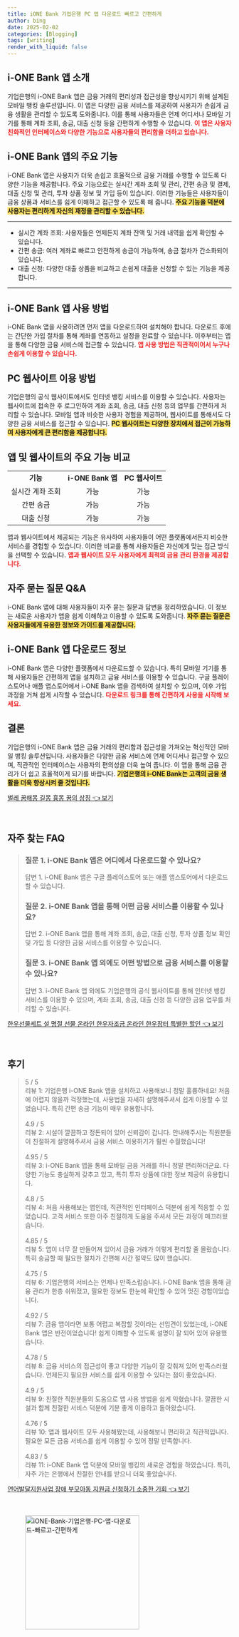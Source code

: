 ```yaml
---
title: iONE Bank 기업은행 PC 앱 다운로드 빠르고 간편하게
author: bing
date: 2025-02-02
categories: [Blogging]
tags: [writing]
render_with_liquid: false
---
```



<h2 id='i-ONE_Bank_앱_소개'>i-ONE Bank 앱 소개</h2>

<p>기업은행의 i-ONE Bank 앱은 금융 거래의 편리성과 접근성을 향상시키기 위해 설계된 모바일 뱅킹 솔루션입니다. 이 앱은 다양한 금융 서비스를 제공하여 사용자가 손쉽게 금융 생활을 관리할 수 있도록 도와줍니다. 이를 통해 사용자들은 언제 어디서나 모바일 기기를 통해 계좌 조회, 송금, 대출 신청 등을 간편하게 수행할 수 있습니다. <b><span style="color: #ee2323;">이 앱은 사용자 친화적인 인터페이스와 다양한 기능으로 사용자들의 편리함을 더하고 있습니다.</span></b></p>

<h2 id='주요_기능_검토'>i-ONE Bank 앱의 주요 기능</h2>

<p>i-ONE Bank 앱은 사용자가 더욱 손쉽고 효율적으로 금융 거래를 수행할 수 있도록 다양한 기능을 제공합니다. 주요 기능으로는 실시간 계좌 조회 및 관리, 간편 송금 및 결제, 대출 신청 및 관리, 투자 상품 정보 및 가입 등이 있습니다. 이러한 기능들은 사용자들이 금융 상품과 서비스를 쉽게 이해하고 접근할 수 있도록 해 줍니다. <b><span style="background-color: #ffe066;">주요 기능을 덕분에 사용자는 편리하게 자신의 재정을 관리할 수 있습니다.</span></b></p>

<hr />

<ul>
    <li>실시간 계좌 조회: 사용자들은 언제든지 계좌 잔액 및 거래 내역을 쉽게 확인할 수 있습니다.</li>
    <li>간편 송금: 여러 계좌로 빠르고 안전하게 송금이 가능하며, 송금 절차가 간소화되어 있습니다.</li>
    <li>대출 신청: 다양한 대출 상품을 비교하고 손쉽게 대출을 신청할 수 있는 기능을 제공합니다.</li>
</ul>

<hr />

<h2 id='앱_사용_방법'>i-ONE Bank 앱 사용 방법</h2>

<p>i-ONE Bank 앱을 사용하려면 먼저 앱을 다운로드하여 설치해야 합니다. 다운로드 후에는 간단한 가입 절차를 통해 계좌를 연동하고 설정을 완료할 수 있습니다. 이후부터는 앱을 통해 다양한 금융 서비스에 접근할 수 있습니다. <b><span style="color: #ee2323;">앱 사용 방법은 직관적이어서 누구나 손쉽게 이용할 수 있습니다.</span></b></p>

<h2 id='PC_웹사이트_사용_방법'>PC 웹사이트 이용 방법</h2>

<p>기업은행의 공식 웹사이트에서도 인터넷 뱅킹 서비스를 이용할 수 있습니다. 사용자는 웹사이트에 접속한 후 로그인하여 계좌 조회, 송금, 대출 신청 등의 업무를 간편하게 처리할 수 있습니다. 모바일 앱과 비슷한 사용자 경험을 제공하며, 웹사이트를 통해서도 다양한 금융 서비스를 접근할 수 있습니다. <b><span style="background-color: #ffe066;">PC 웹사이트는 다양한 장치에서 접근이 가능하여 사용자에게 큰 편리함을 제공합니다.</span></b></p>

<h2 id='앱과_웹사이트의_기능비교'>앱 및 웹사이트의 주요 기능 비교</h2>

<table>
    <tr>
        <td style="text-align: center; height: 17px;"><b>기능</b></td>
        <td style="text-align: center; height: 17px;"><b>i-ONE Bank 앱</b></td>
        <td style="text-align: center; height: 17px;"><b>PC 웹사이트</b></td>
    </tr>
    <tr>
        <td style="text-align: center; height: 17px;">실시간 계좌 조회</td>
        <td style="text-align: center; height: 17px;">가능</td>
        <td style="text-align: center; height: 17px;">가능</td>
    </tr>
    <tr>
        <td style="text-align: center; height: 17px;">간편 송금</td>
        <td style="text-align: center; height: 17px;">가능</td>
        <td style="text-align: center; height: 17px;">가능</td>
    </tr>
    <tr>
        <td style="text-align: center; height: 17px;">대출 신청</td>
        <td style="text-align: center; height: 17px;">가능</td>
        <td style="text-align: center; height: 17px;">가능</td>
    </tr>
</table>

<p>앱과 웹사이트에서 제공되는 기능은 유사하여 사용자들이 어떤 플랫폼에서든지 비슷한 서비스를 경험할 수 있습니다. 이러한 비교를 통해 사용자들은 자신에게 맞는 접근 방식을 선택할 수 있습니다. <b><span style="color: #ee2323;">앱과 웹사이트 모두 사용자에게 최적의 금융 관리 환경을 제공합니다.</span></b></p>

<h2 id='자주_묻는_질문'>자주 묻는 질문 Q&A</h2>

<p>i-ONE Bank 앱에 대해 사용자들이 자주 묻는 질문과 답변을 정리하였습니다. 이 정보는 새로운 사용자가 앱을 쉽게 이해하고 이용할 수 있도록 도와줍니다. <b><span style="background-color: #ffe066;">자주 묻는 질문은 사용자들에게 유용한 정보와 가이드를 제공합니다.</span></b></p>

<h2 id='다운로드_정보'>i-ONE Bank 앱 다운로드 정보</h2>

<p>i-ONE Bank 앱은 다양한 플랫폼에서 다운로드할 수 있습니다. 특히 모바일 기기를 통해 사용자들은 간편하게 앱을 설치하고 금융 서비스를 이용할 수 있습니다. 구글 플레이스토어나 애플 앱스토어에서 i-ONE Bank 앱을 검색하여 설치할 수 있으며, 이후 가입 과정을 거쳐 쉽게 시작할 수 있습니다. <b><span style="color: #ee2323;">다운로드 링크를 통해 간편하게 사용을 시작해 보세요.</span></b></p>

<h2 id='결론'>결론</h2>

<p>기업은행의 i-ONE Bank 앱은 금융 거래의 편리함과 접근성을 가져오는 혁신적인 모바일 뱅킹 솔루션입니다. 사용자들은 다양한 금융 서비스에 언제 어디서나 접근할 수 있으며, 직관적인 인터페이스는 사용자의 편의성을 더욱 높여 줍니다. 이 앱을 통해 금융 관리가 더 쉽고 효율적이게 되기를 바랍니다. <b><span style="background-color: #ffe066;">기업은행의 i-ONE Bank는 고객의 금융 생활을 더욱 향상시켜 줄 것입니다.</span></b></p>


<p><a class="click-button" title="벌레 꿈해몽 길몽 흉몽 꿈의 상징" href="https://aptwhite.github.io/posts/%EB%B2%8C%EB%A0%88-%EA%BF%88%ED%95%B4%EB%AA%BD-%EA%B8%B8%EB%AA%BD-%ED%9D%89%EB%AA%BD-%EA%BF%88%EC%9D%98-%EC%83%81%EC%A7%95/" rel="dofollow">벌레 꿈해몽 길몽 흉몽 꿈의 상징 👈 보기</a></p><br>
<h2 id='자주_찾는_FAQ'>자주 찾는 FAQ</h2>
<div itemscope="" itemtype="https://schema.org/FAQPage"> 
<blockquote> 
<div itemscope="" itemprop="mainEntity" itemtype="https://schema.org/Question"> 
<h3 itemprop="name">질문 1. i-ONE Bank 앱은 어디에서 다운로드할 수 있나요?</h3> 
<div itemscope="" itemprop="acceptedAnswer" itemtype="https://schema.org/Answer"> 
<span itemprop="text"> 
<p>답변 1. i-ONE Bank 앱은 구글 플레이스토어 또는 애플 앱스토어에서 다운로드할 수 있습니다.</p> 
</span> 
</div> 
</div> 
<div itemscope="" itemprop="mainEntity" itemtype="https://schema.org/Question"> 
<h3 itemprop="name">질문 2. i-ONE Bank 앱을 통해 어떤 금융 서비스를 이용할 수 있나요?</h3> 
<div itemscope="" itemprop="acceptedAnswer" itemtype="https://schema.org/Answer"> 
<span itemprop="text"> 
<p>답변 2. i-ONE Bank 앱을 통해 계좌 조회, 송금, 대출 신청, 투자 상품 정보 확인 및 가입 등 다양한 금융 서비스를 이용할 수 있습니다.</p> 
</span> 
</div> 
</div> 
<div itemscope="" itemprop="mainEntity" itemtype="https://schema.org/Question"> 
<h3 itemprop="name">질문 3. i-ONE Bank 앱 외에도 어떤 방법으로 금융 서비스를 이용할 수 있나요?</h3> 
<div itemscope="" itemprop="acceptedAnswer" itemtype="https://schema.org/Answer"> 
<span itemprop="text"> 
<p>답변 3. i-ONE Bank 앱 외에도 기업은행의 공식 웹사이트를 통해 인터넷 뱅킹 서비스를 이용할 수 있으며, 계좌 조회, 송금, 대출 신청 등 다양한 금융 업무를 처리할 수 있습니다.</p> 
</span> 
</div> 
</div> 
</blockquote> 
</div>
<p><a class="click-button" title="한우선물세트 설 명절 선물 온라인 한우자조금 온라인 한우장터 특별한 할인" href="https://aptwhite.github.io/posts/%ED%95%9C%EC%9A%B0%EC%84%A0%EB%AC%BC%EC%84%B8%ED%8A%B8-%EC%84%A4-%EB%AA%85%EC%A0%88-%EC%84%A0%EB%AC%BC-%EC%98%A8%EB%9D%BC%EC%9D%B8-%ED%95%9C%EC%9A%B0%EC%9E%90%EC%A1%B0%EA%B8%88-%EC%98%A8%EB%9D%BC%EC%9D%B8-%ED%95%9C%EC%9A%B0%EC%9E%A5%ED%84%B0-%ED%8A%B9%EB%B3%84%ED%95%9C-%ED%95%A0%EC%9D%B8/" rel="dofollow">한우선물세트 설 명절 선물 온라인 한우자조금 온라인 한우장터 특별한 할인 👈 보기</a></p><br>
<h2 id='후기'>후기</h2>
<div itemscope itemtype="https://schema.org/Product">
  <blockquote>
  <div itemprop="review" itemscope itemtype="https://schema.org/Review">
      <div itemprop="reviewRating" itemscope itemtype="https://schema.org/Rating"> <span itemprop="ratingValue">5</span> / <span itemprop="bestRating">5</span> </div>
      <span itemprop="reviewBody">리뷰 1: 기업은행 i-ONE Bank 앱을 설치하고 사용해보니 정말 훌륭하네요! 처음에 어렵지 않을까 걱정했는데, 사용법을 자세히 설명해주셔서 쉽게 이용할 수 있었습니다. 특히 간편 송금 기능이 매우 유용합니다.</span>
  </div>
  <br>
  <div itemprop="review" itemscope itemtype="https://schema.org/Review">
      <div itemprop="reviewRating" itemscope itemtype="https://schema.org/Rating"> <span itemprop="ratingValue">4.9</span> / <span itemprop="bestRating">5</span> </div>
      <span itemprop="reviewBody">리뷰 2: 시설이 깔끔하고 정돈되어 있어 신뢰감이 갑니다. 안내해주시는 직원분들이 친절하게 설명해주셔서 금융 서비스 이용하기가 훨씬 수월했습니다!</span>
  </div>
  <br>
  <div itemprop="review" itemscope itemtype="https://schema.org/Review">
      <div itemprop="reviewRating" itemscope itemtype="https://schema.org/Rating"> <span itemprop="ratingValue">4.95</span> / <span itemprop="bestRating">5</span> </div>
      <span itemprop="reviewBody">리뷰 3: i-ONE Bank 앱을 통해 모바일 금융 거래를 하니 정말 편리하더군요. 다양한 기능도 충실하게 갖추고 있고, 특히 투자 상품에 대한 정보 제공이 유용합니다.</span>
  </div>
  <br>
  <div itemprop="review" itemscope itemtype="https://schema.org/Review">
      <div itemprop="reviewRating" itemscope itemtype="https://schema.org/Rating"> <span itemprop="ratingValue">4.8</span> / <span itemprop="bestRating">5</span> </div>
      <span itemprop="reviewBody">리뷰 4: 처음 사용해보는 앱인데, 직관적인 인터페이스 덕분에 쉽게 적응할 수 있었습니다. 고객 서비스 또한 아주 친절하게 도움을 주셔서 모든 과정이 매끄러웠습니다.</span>
  </div>
  <br>
  <div itemprop="review" itemscope itemtype="https://schema.org/Review">
      <div itemprop="reviewRating" itemscope itemtype="https://schema.org/Rating"> <span itemprop="ratingValue">4.85</span> / <span itemprop="bestRating">5</span> </div>
      <span itemprop="reviewBody">리뷰 5: 앱이 너무 잘 만들어져 있어서 금융 거래가 이렇게 편리할 줄 몰랐습니다. 특히 송금할 때 필요한 절차가 간편해 시간 절약도 많이 했습니다.</span>
  </div>
  <br>
  <div itemprop="review" itemscope itemtype="https://schema.org/Review">
      <div itemprop="reviewRating" itemscope itemtype="https://schema.org/Rating"> <span itemprop="ratingValue">4.75</span> / <span itemprop="bestRating">5</span> </div>
      <span itemprop="reviewBody">리뷰 6: 기업은행의 서비스는 언제나 만족스럽습니다. i-ONE Bank 앱을 통해 금융 관리가 한층 쉬워졌고, 필요한 정보도 한눈에 확인할 수 있어 멋진 경험이었습니다.</span>
  </div>
  <br>
  <div itemprop="review" itemscope itemtype="https://schema.org/Review">
      <div itemprop="reviewRating" itemscope itemtype="https://schema.org/Rating"> <span itemprop="ratingValue">4.92</span> / <span itemprop="bestRating">5</span> </div>
      <span itemprop="reviewBody">리뷰 7: 금융 앱이라면 보통 어렵고 복잡할 것이라는 선입견이 있었는데, i-ONE Bank 앱은 반전이었습니다! 쉽게 이해할 수 있도록 설명이 잘 되어 있어 유용했습니다.</span>
  </div>
  <br>
  <div itemprop="review" itemscope itemtype="https://schema.org/Review">
      <div itemprop="reviewRating" itemscope itemtype="https://schema.org/Rating"> <span itemprop="ratingValue">4.78</span> / <span itemprop="bestRating">5</span> </div>
      <span itemprop="reviewBody">리뷰 8: 금융 서비스의 접근성이 좋고 다양한 기능이 잘 갖춰져 있어 만족스러웠습니다. 언제든지 필요한 서비스를 쉽게 이용할 수 있다는 점이 좋았습니다.</span>
  </div>
  <br>
  <div itemprop="review" itemscope itemtype="https://schema.org/Review">
      <div itemprop="reviewRating" itemscope itemtype="https://schema.org/Rating"> <span itemprop="ratingValue">4.9</span> / <span itemprop="bestRating">5</span> </div>
      <span itemprop="reviewBody">리뷰 9: 친절한 직원분들의 도움으로 앱 사용 방법을 쉽게 익혔습니다. 깔끔한 시설과 함께 친절한 서비스 덕분에 기분 좋게 이용하고 돌아왔습니다.</span>
  </div>
  <br>
  <div itemprop="review" itemscope itemtype="https://schema.org/Review">
      <div itemprop="reviewRating" itemscope itemtype="https://schema.org/Rating"> <span itemprop="ratingValue">4.76</span> / <span itemprop="bestRating">5</span> </div>
      <span itemprop="reviewBody">리뷰 10: 앱과 웹사이트 모두 사용해봤는데, 사용해보니 편리하고 직관적입니다. 필요한 모든 금융 서비스를 쉽게 이용할 수 있어 정말 만족합니다.</span>
  </div>
  <br>
  <div itemprop="review" itemscope itemtype="https://schema.org/Review">
      <div itemprop="reviewRating" itemscope itemtype="https://schema.org/Rating"> <span itemprop="ratingValue">4.83</span> / <span itemprop="bestRating">5</span> </div>
      <span itemprop="reviewBody">리뷰 11: i-ONE Bank 앱 덕분에 모바일 뱅킹의 새로운 경험을 하였습니다. 특히, 자주 가는 은행에서 친절한 안내를 받으니 더욱 좋았습니다.</span>
  </div>
  </blockquote>
</div>
<p><a class="click-button" title="언어발달지원사업 장애 부모아동 지원금 신청하기 소중한 기회" href="https://aptwhite.github.io/posts/%EC%96%B8%EC%96%B4%EB%B0%9C%EB%8B%AC%EC%A7%80%EC%9B%90%EC%82%AC%EC%97%85-%EC%9E%A5%EC%95%A0-%EB%B6%80%EB%AA%A8%EC%95%84%EB%8F%99-%EC%A7%80%EC%9B%90%EA%B8%88-%EC%8B%A0%EC%B2%AD%ED%95%98%EA%B8%B0-%EC%86%8C%EC%A4%91%ED%95%9C-%EA%B8%B0%ED%9A%8C/" rel="dofollow">언어발달지원사업 장애 부모아동 지원금 신청하기 소중한 기회 👈 보기</a></p><br>
<figure class="image"><img src="https://aptwhite.github.io/assets/img/thumbnail/iONE-Bank-기업은행-PC-앱-다운로드-빠르고-간편하게.webp" alt="iONE-Bank-기업은행-PC-앱-다운로드-빠르고-간편하게" width="256" height="256"></figure>